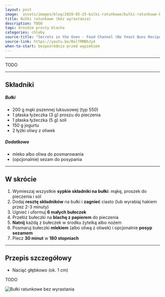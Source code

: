 ```yaml
---
layout: post
image:  assets/images/blog/2020-05-25-bulki-ratunkowe/bulki-ratunkowe-bez-wyrastania.jpg
title: Bułki ratunkowe (bez wyrastania)
description: TODO
tags: drozdze prosty blacha
categories: chleby
source-title: "Secrets in the Oven - Food Channel (No Yeast Buns Recipe)"
source-link: https://youtu.be/BolfRMBhJy4
when-to-start: bezpośrednio przed wypiekiem
---
```


-----

TODO

-----

## Składniki

##### Bułki

* 200 g mąki pszennej luksusowej (typ 550)
* 1 płaska łyżeczka (3 g) proszu do pieczenia
* 1 płaska łyżeczka (5 g) soli
* 150 g jogurtu
* 2 łyżki oliwy z oliwek

##### Dodatkowo

* mleko albo oliwa do posmarowania
* (opcjonalnie) sezam do posypania

-----

## W skrócie

1. Wymieszaj wszystkie **sypkie składniki na bułki**: mąkę, proszek do pieczenia i sól
2. Dodaj **resztę składników** na bułki i **zagnieć** ciasto (lub wyrabiaj hakiem przez 2-3 minuty)
3. Ugnieć i uformuj **6 małych bułeczek**
4. Przełóż bułeczki na **blachę z papierem** do pieczenia
5. **Natnij** każdą z bułeczek w środku żytelką albo nożem
6. Posmaruj bułeczki **mlekiem** (albo oliwą z oliwek) i opcjonalnie **posyp sezamem**
7. Piecz **30 minut** w **180 stopniach**

-----

## Przepis szczegółowy

* Naciąć głębkowo (ok. 1 cm)

TODO

![Bułki ratunkowe bez wyrastania](/assets/images/blog/2020-05-25-bulki-ratunkowe/bulki-ratunkowe-bez-wyrastania-gotowe.jpg)
